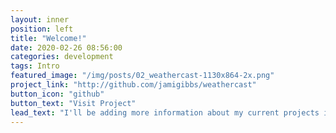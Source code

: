 ```yaml
---
layout: inner
position: left
title: "Welcome!"
date: 2020-02-26 08:56:00
categories: development
tags: Intro
featured_image: "/img/posts/02_weathercast-1130x864-2x.png"
project_link: "http://github.com/jamigibbs/weathercast"
button_icon: "github"
button_text: "Visit Project"
lead_text: "I'll be adding more information about my current projects in the future"
---
```

